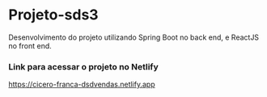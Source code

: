 # Projeto-sds3
Desenvolvimento do projeto utilizando Spring Boot no back end, e ReactJS no front end.


### Link para acessar o projeto no Netlify
https://cicero-franca-dsdvendas.netlify.app

